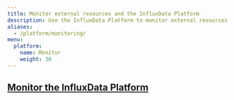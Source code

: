 ```yaml
---
title: Monitor external resources and the InfluxData Platform
description: Use the InfluxData Platform to monitor external resources and the InfluxData Platform.
aliases:
  - /platform/monitoring/
menu:
  platform:
    name: Monitor
    weight: 30
---
```



## [Monitor the InfluxData Platform](/platform/monitoring/influxdata-platform)




##
